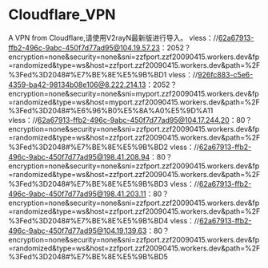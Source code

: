 # Cloudflare_VPN
A VPN from Cloudflare,请使用V2rayN最新版进行导入。
vless：//62a67913-ffb2-496c-9abc-450f7d77ad95@104.19.57.23：2052？encryption=none&security=none&sni=zzfport.zzf20090415.workers.dev&fp=randomized&type=ws&host=zzfport.zzf20090415.workers.dev&path=%2F%3Fed%3D2048#%E7%BE%8E%E5%9B%BD1 vless：//926fc883-c5e6-4359-ba42-98134b08e106@8.222.214.13：2052？encryption=none&security=none&sni=myport.zzf20090415.workers.dev&fp=randomized&type=ws&host=myport.zzf20090415.workers.dev&path=%2F%3Fed%3D2048#%E6%96%B0%E5%8A%A0%E5%9D%A11 vless：//62a67913-ffb2-496c-9abc-450f7d77ad95@104.17.244.20：80？encryption=none&security=none&sni=zzfport.zzf20090415.workers.dev&fp=randomized&type=ws&host=zzfport.zzf20090415.workers.dev&path=%2F%3Fed%3D2048#%E7%BE%8E%E5%9B%BD2 vless：//62a67913-ffb2-496c-9abc-450f7d77ad95@198.41.208.94：80？encryption=none&security=none&sni=zzfport.zzf20090415.workers.dev&fp=randomized&type=ws&host=zzfport.zzf20090415.workers.dev&path=%2F%3Fed%3D2048#%E7%BE%8E%E5%9B%BD3 vless：//62a67913-ffb2-496c-9abc-450f7d77ad95@198.41.203.11：80？encryption=none&security=none&sni=zzfport.zzf20090415.workers.dev&fp=randomized&type=ws&host=zzfport.zzf20090415.workers.dev&path=%2F%3Fed%3D2048#%E7%BE%8E%E5%9B%BD4 vless：//62a67913-ffb2-496c-9abc-450f7d77ad95@104.19.139.63：80？encryption=none&security=none&sni=zzfport.zzf20090415.workers.dev&fp=randomized&type=ws&host=zzfport.zzf20090415.workers.dev&path=%2F%3Fed%3D2048#%E7%BE%8E%E5%9B%BD5
